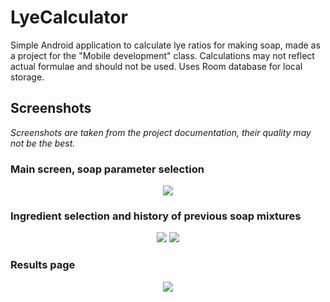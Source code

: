 # LyeCalculator

Simple Android application to calculate lye ratios for making soap, made as a project for the "Mobile development" class. Calculations may not reflect actual formulae and should not be used. Uses Room database for local storage.

## **Screenshots**

*Screenshots are taken from the project documentation, their quality may not be the best.*

### Main screen, soap parameter selection
<div align="center">
  <img src="https://i.imgur.com/l1rbuHZ.png" />
</div>

### Ingredient selection and history of previous soap mixtures
<div align="center">
  <img src="https://i.imgur.com/spkxHbg.png" />
  <img src="https://i.imgur.com/G4Ziiic.png" />
</div>

### Results page
<div align="center">
  <img src="https://i.imgur.com/kc6OYkS.png" />
</div>

